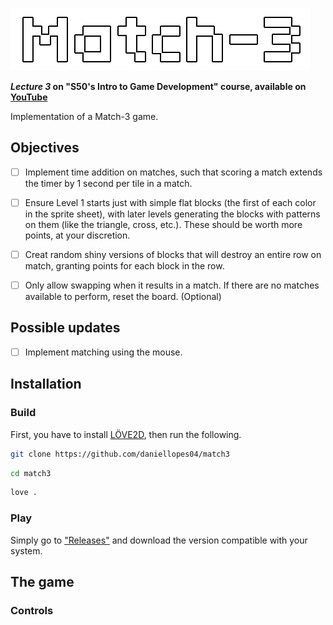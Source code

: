 ![Match-3](https://github.com/daniellopes04/match3/blob/main/graphics/match3.png)

***Lecture 3* on "S50's Intro to Game Development" course, available on [YouTube](https://www.youtube.com/playlist?list=PLWKjhJtqVAbluXJKKbCIb4xd7fcRkpzoz)**
 
Implementation of a Match-3 game.

## Objectives

- [ ] Implement time addition on matches, such that scoring a match extends the timer by 1 second per tile in a match.
- [ ] Ensure Level 1 starts just with simple flat blocks (the first of each color in the sprite sheet), with later levels generating the blocks with patterns on them (like the triangle, cross, etc.). These should be worth more points, at your discretion.
- [ ] Creat random shiny versions of blocks that will destroy an entire row on match, granting points for each block in the row.
- [ ] Only allow swapping when it results in a match. If there are no matches available to perform, reset the board.
    (Optional) 


## Possible updates

- [ ] Implement matching using the mouse.

## Installation

### Build

First, you have to install [LÖVE2D](https://love2d.org/), then run the following.

```bash
git clone https://github.com/daniellopes04/match3
```
```bash
cd match3
```
```bash
love .
```

### Play

Simply go to ["Releases"](https://github.com/daniellopes04/match3/releases) and download the version compatible with your system.

## The game

### Controls

